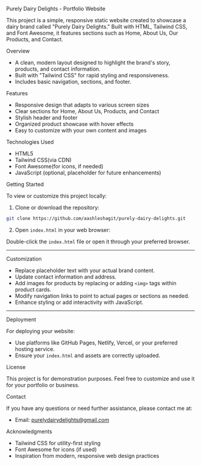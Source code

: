 Purely Dairy Delights - Portfolio Website

This project is a simple, responsive static website created to showcase a dairy brand called "Purely Dairy Delights." Built with HTML, Tailwind CSS, and Font Awesome, it features sections such as Home, About Us, Our Products, and Contact.


Overview

- A clean, modern layout designed to highlight the brand's story, products, and contact information.
- Built with "Tailwind CSS" for rapid styling and responsiveness.
- Includes basic navigation, sections, and footer.



Features

- Responsive design that adapts to various screen sizes
- Clear sections for Home, About Us, Products, and Contact
- Stylish header and footer
- Organized product showcase with hover effects
- Easy to customize with your own content and images


Technologies Used

- HTML5
- Tailwind CSS(via CDN)
- Font Awesome(for icons, if needed)
- JavaScript (optional, placeholder for future enhancements)



Getting Started

To view or customize this project locally:

1. Clone or download the repository:

```bash
git clone https://github.com/aashleshagit/purely-dairy-delights.git
```

2. Open `index.html` in your web browser:

Double-click the `index.html` file or open it through your preferred browser.

---

Customization

- Replace placeholder text with your actual brand content.
- Update contact information and address.
- Add images for products by replacing or adding `<img>` tags within product cards.
- Modify navigation links to point to actual pages or sections as needed.
- Enhance styling or add interactivity with JavaScript.

---

Deployment

For deploying your website:

- Use platforms like GitHub Pages, Netlify, Vercel, or your preferred hosting service.
- Ensure your `index.html` and assets are correctly uploaded.



License

This project is for demonstration purposes. Feel free to customize and use it for your portfolio or business.


Contact

If you have any questions or need further assistance, please contact me at:

- Email: [purelydairydelights@gmail.com](mailto:purelydairydelights@gmail.com)


Acknowledgments

- Tailwind CSS for utility-first styling
- Font Awesome for icons (if used)
- Inspiration from modern, responsive web design practices


